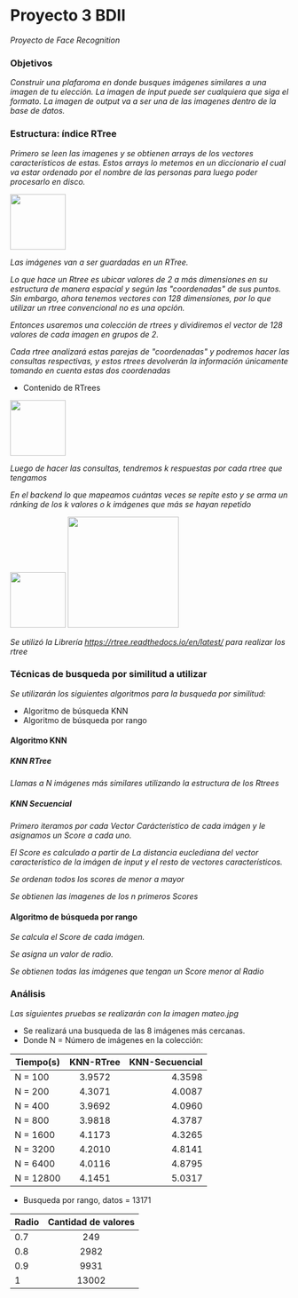 # Proyecto 3 BDII

_Proyecto de Face Recognition_

### Objetivos

_Construir una plafaroma en donde busques imágenes similares a una imagen de tu elección._
_La imagen de input puede ser cualquiera que siga el formato._
_La imagen de output va a ser una de las imagenes dentro de la base de datos._

### Estructura: índice RTree

_Primero se leen las imagenes y se obtienen arrays de los vectores característicos de estas._
_Estos arrays lo metemos en un diccionario el cual va estar ordenado por el nombre de las personas para luego poder procesarlo en disco._

<img src="https://cdn.discordapp.com/attachments/841118704547659797/873079711553683477/unknown.png" height="100">

_Las imágenes van a ser guardadas en un RTree._

_Lo que hace un Rtree es ubicar valores de 2 a más dimensiones en su estructura de manera espacial y según las "coordenadas" de sus puntos.
Sin embargo, ahora tenemos vectores con 128 dimensiones, por lo que utilizar un rtree convencional no es una opción._

_Entonces usaremos una colección de rtrees y dividiremos el vector de 128 valores de cada imagen en grupos de 2._

_Cada rtree analizará estas parejas de "coordenadas" y podremos hacer las consultas respectivas, y estos rtrees devolverán la información únicamente tomando en cuenta estas dos coordenadas_

* Contenido de RTrees <br />

<img src="https://cdn.discordapp.com/attachments/841118704547659797/873081201894768640/unknown.png" height="100">

_Luego de hacer las consultas, tendremos k respuestas por cada rtree que tengamos_

_En el backend lo que mapeamos cuántas veces se repite esto y se arma un ránking de los k valores o k imágenes que más se hayan repetido_

<img src = "https://cdn.discordapp.com/attachments/841118704547659797/873083696041824327/unknown.png" height="100">

<img src="https://cdn.discordapp.com/attachments/841118704547659797/873083565460570122/unknown.png" height="200">

_Se utilizó la Librería https://rtree.readthedocs.io/en/latest/ para realizar los rtree_


### Técnicas de busqueda por similitud a utilizar


_Se utilizarán los siguientes algoritmos para la busqueda por similitud:_
* Algoritmo de búsqueda KNN
* Algoritmo de búsqueda por rango

#### Algoritmo KNN
##### KNN RTree
_Llamas a N imágenes más similares utilizando la estructura de los Rtrees_ 

##### KNN Secuencial
_Primero iteramos por cada Vector Carácterístico de cada imágen y le asignamos un Score a cada uno._

_El Score es calculado a partir de La distancia euclediana del vector característico de la imágen de input y el resto de vectores característicos._

_Se ordenan todos los scores de menor a mayor_

_Se obtienen las imagenes de los n primeros Scores_

#### Algoritmo de búsqueda por rango

_Se calcula el Score de cada imágen._

_Se asigna un valor de radio._

_Se obtienen todas las imágenes que tengan un Score menor al Radio_


### Análisis

_Las siguientes pruebas se realizarán con la imagen mateo.jpg_

* Se realizará una busqueda de las 8 imágenes más cercanas.
* Donde N = Número de imágenes en la colección:

| Tiempo(s)     | KNN-RTree     | KNN-Secuencial  |
| ------------- |:-------------:| -----:          |
| N = 100       | 3.9572        | 4.3598          |
| N = 200       | 4.3071        | 4.0087          |
| N = 400       | 3.9692        | 4.0960          |
| N = 800       | 3.9818        | 4.3787          |
| N = 1600      | 4.1173        | 4.3265          |
| N = 3200      | 4.2010        | 4.8141          |
| N = 6400      | 4.0116        | 4.8795          |
| N = 12800     | 4.1451        | 5.0317          |

* Busqueda por rango, datos = 13171

| Radio         | Cantidad de valores| 
| ------------- |:-------------:     | 
| 0.7           | 249                | 
| 0.8           | 2982               | 
| 0.9           | 9931               | 
| 1             | 13002              | 
